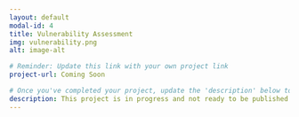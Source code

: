 ```yaml
---
layout: default
modal-id: 4
title: Vulnerability Assessment
img: vulnerability.png
alt: image-alt

# Reminder: Update this link with your own project link
project-url: Coming Soon

# Once you've completed your project, update the 'description' below to this one: Created a comprehensive vulnerability assessment for an open public database server, analyzing risk factors and proposing security enhancements in line with NIST SP 800-30 to mitigate potential threats and safeguard business operations.
description: This project is in progress and not ready to be published just yet. Please contact me if you'd like a sneak peek. Otherwise, stay tuned!
---
```

